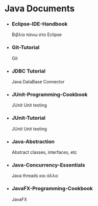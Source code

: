 # Java Documents  

- ### Eclipse-IDE-Handbook  
    Βιβλίο πάνω στο Eclipse  
- ### Git-Tutorial  
    Git   
- ### JDBC Tutorial
    Java DataBase Connector    
- ### JUnit-Programming-Cookbook  
    JUnit Unit testing  
- ### JUnit-Tutorial  
    JUnit Unit testing  
- ### Java-Abstraction  
    Abstract classes, interfaces, etc   
- ### Java-Concurrency-Essentials  
    Java threads και άλλα
- ### JavaFX-Programming-Cookbook  
    JavaFX
